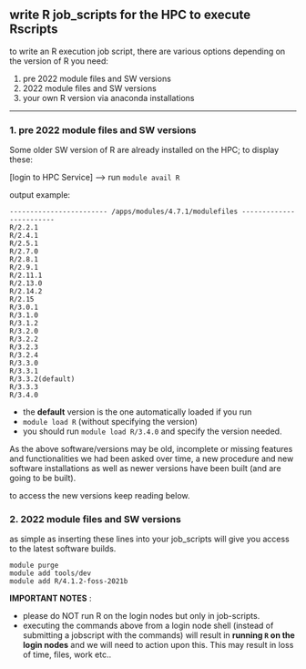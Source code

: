 
## write R job_scripts for the HPC to execute Rscripts

to write an R execution job script, there are various options depending on the version of R you need:

1. pre 2022 module files and SW versions  
2. 2022 module files and SW versions  
3. your own R version via anaconda installations   
<!-- 4. possibly others ? -->

---

### 1. pre 2022 module files and SW versions  

Some older SW version of R are already installed on the HPC; to display these:

[login to HPC Service] --> run `module avail R`

output example:

```
------------------------ /apps/modules/4.7.1/modulefiles ------------------------
R/2.2.1
R/2.4.1
R/2.5.1
R/2.7.0
R/2.8.1
R/2.9.1
R/2.11.1
R/2.13.0
R/2.14.2
R/2.15
R/3.0.1
R/3.1.0
R/3.1.2
R/3.2.0
R/3.2.2
R/3.2.3
R/3.2.4
R/3.3.0
R/3.3.1
R/3.3.2(default)
R/3.3.3
R/3.4.0
```

- the **default** version is the one automatically loaded if you run  
- `module load R` (without specifying the version)   
- you should run `module load R/3.4.0` and specify the version needed.

As the above software/versions may be old, incomplete or missing features and functionalities we had been asked over time, a new procedure and new software installations as well as newer versions have been built (and are going to be built).

to access the new versions keep reading below.

### 2. 2022 module files and SW versions  

as simple as inserting these lines into your job_scripts will give you access to the latest software builds.


```
module purge
module add tools/dev
module add R/4.1.2-foss-2021b
```


**IMPORTANT NOTES** :

- please do NOT run R on the login nodes but only in job-scripts.
- executing the commands above from a login node shell (instead of submitting a jobscript with the commands) will result in **running `R` on the login nodes** and we will need to action upon this. This may result in loss of time, files, work etc..

